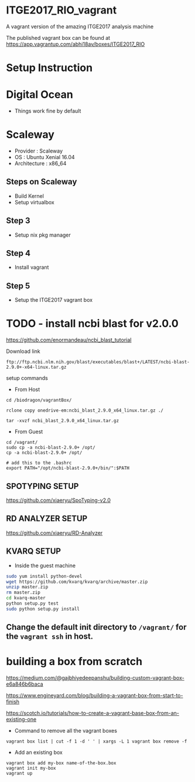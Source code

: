 # ITGE2017_RIO_vagrant
A vagrant version of the amazing ITGE2017 analysis machine

The published vagrant box can be found at 
https://app.vagrantup.com/abhi18av/boxes/ITGE2017_RIO 


# Setup Instruction

# Digital Ocean
- Things work fine by default

# Scaleway
- Provider : Scaleway
- OS : Ubuntu Xenial 16.04 
- Architecture : x86_64

## Steps on Scaleway
- Build Kernel
- Setup virtualbox

## Step 3
- Setup nix pkg manager

## Step 4
- Install vagrant 

## Step 5
- Setup the ITGE2017 vagrant box




# TODO  - install ncbi blast for v2.0.0

https://github.com/enormandeau/ncbi_blast_tutorial

Download link
```
ftp://ftp.ncbi.nlm.nih.gov/blast/executables/blast+/LATEST/ncbi-blast-2.9.0+-x64-linux.tar.gz
```

setup commands

- From Host
```
cd /biodragon/vagrantBox/

rclone copy onedrive-em:ncbi_blast_2.9.0_x64_linux.tar.gz ./

tar -xvzf ncbi_blast_2.9.0_x64_linux.tar.gz 

```
- From Guest

```
cd /vagrant/
sudo cp -a ncbi-blast-2.9.0+ /opt/
cp -a ncbi-blast-2.9.0+ /opt/

# add this to the .bashrc
export PATH="/opt/ncbi-blast-2.9.0+/bin/":$PATH

```
## SPOTYPING SETUP


https://github.com/xiaeryu/SpoTyping-v2.0

## RD ANALYZER SETUP

https://github.com/xiaeryu/RD-Analyzer


## KVARQ SETUP

- Inside the guest machine 

```sh
sudo yum install python-devel 
wget https://github.com/kvarq/kvarq/archive/master.zip
unzip master.zip
rm master.zip
cd kvarq-master
python setup.py test
sudo python setup.py install

```

## Change the default init directory to `/vagrant/` for the `vagrant ssh` in host.



# building a box from scratch
https://medium.com/@gajbhiyedeepanshu/building-custom-vagrant-box-e6a846b6baca

https://www.engineyard.com/blog/building-a-vagrant-box-from-start-to-finish

https://scotch.io/tutorials/how-to-create-a-vagrant-base-box-from-an-existing-one


- Command to remove all the vagrant boxes 

```
vagrant box list | cut -f 1 -d ' ' | xargs -L 1 vagrant box remove -f

```

- Add an existing box 

```
vagrant box add my-box name-of-the-box.box
vagrant init my-box
vagrant up

```
